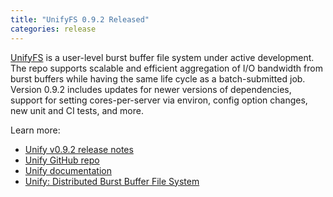 ```yaml
---
title: "UnifyFS 0.9.2 Released"
categories: release
---
```


[UnifyFS](https://github.com/LLNL/UnifyFS) is a user-level burst buffer file system under active development. The repo supports scalable and efficient aggregation of I/O bandwidth from burst buffers while having the same life cycle as a batch-submitted job. Version 0.9.2 includes updates for newer versions of dependencies, support for setting cores-per-server via environ, config option changes, new unit and CI tests, and more.

Learn more:

- [Unify v0.9.2 release notes](https://github.com/LLNL/UnifyFS/releases/tag/v0.9.2)
- [Unify GitHub repo](https://github.com/LLNL/UnifyFS)
- [Unify documentation](https://unifyfs.readthedocs.io/en/latest/)
- [Unify: Distributed Burst Buffer File System](https://computing.llnl.gov/projects/unify)
